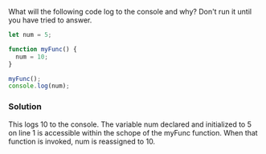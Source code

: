 What will the following code log to the console and why? Don't run it until you have tried to answer.

```JavaScript
let num = 5;

function myFunc() {
  num = 10;
}

myFunc();
console.log(num);
```

### Solution
This logs 10 to the console. The variable num declared and initialized to 5 on line 1 is accessible within the schope of the myFunc function. When that function is invoked, num is reassigned to 10.